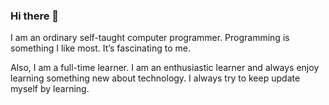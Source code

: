 ### Hi there 👋

I am an ordinary self-taught computer programmer. Programming is something I like most. It’s fascinating to me.

Also, I am a full-time learner. I am an enthusiastic learner and always enjoy learning something new about technology. I always try to keep update myself by learning.

<!--
**ibrahimhasnat/ibrahimhasnat** is a ✨ _special_ ✨ repository because its `README.md` (this file) appears on your GitHub profile.

Here are some ideas to get you started:

- 🔭 I’m currently working on ...
- 🌱 I’m currently learning ...
- 👯 I’m looking to collaborate on ...
- 🤔 I’m looking for help with ...
- 💬 Ask me about ...
- 📫 How to reach me: ...
- 😄 Pronouns: ...
- ⚡ Fun fact: ...
-->
